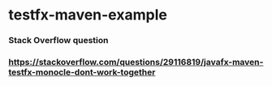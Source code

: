 # testfx-maven-example

### Stack Overflow question
### https://stackoverflow.com/questions/29116819/javafx-maven-testfx-monocle-dont-work-together